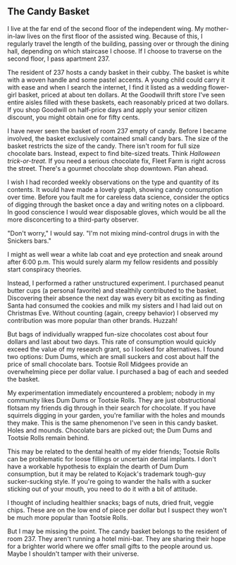 ## The Candy Basket

I live at the far end of the second floor of the independent wing. My mother-in-law lives on the first floor of the assisted wing. Because of this, I regularly travel the length of the building, passing over or through the dining hall, depending on which staircase I choose. If I choose to traverse on the second floor, I pass apartment 237.

The resident of 237 hosts a candy basket in their cubby. The basket is white with a woven handle and some pastel accents. A young child could carry it with ease and when I search the internet, I find it listed as a wedding flower-girl basket, priced at about ten dollars. At the Goodwill thrift store I've seen entire aisles filled with these baskets, each reasonably priced at two dollars. If you shop Goodwill on half-price days and apply your senior citizen discount, you might obtain one for fifty cents.

I have never seen the basket of room 237 empty of candy. Before I became involved, the basket exclusively contained small candy bars. The size of the basket restricts the size of the candy. There isn't room for full size chocolate bars. Instead, expect to find bite-sized treats. Think *Halloween trick-or-treat.* If you need a serious chocolate fix, Fleet Farm is right across the street. There's a gourmet chocolate shop downtown. Plan ahead.

I wish I had recorded weekly observations on the type and quantity of its contents. It would have made a lovely graph, showing candy consumption over time. Before you fault me for careless data science, consider the optics of digging through the basket once a day and writing notes on a clipboard. In good conscience I would wear disposable gloves, which would be all the more disconcerting to a third-party observer.

"Don't worry," I would say. "I'm not mixing mind-control drugs in with the Snickers bars."

I might as well wear a white lab coat and eye protection and sneak around after 6:00 p.m. This would surely alarm my fellow residents and possibly start conspiracy theories.

Instead, I performed a rather unstructured experiment. I purchased peanut butter cups (a personal favorite) and stealthily contributed to the basket. Discovering their absence the next day was every bit as exciting as finding Santa had consumed the cookies and milk my sisters and I had laid out on Christmas Eve. Without counting (again, creepy behavior) I observed my contribution was more popular than other brands. Huzzah!

But bags of individually wrapped fun-size chocolates cost about four dollars and last about two days. This rate of consumption would quickly exceed the value of my research grant, so I looked for alternatives. I found two options: Dum Dums, which are small suckers and cost about half the price of small chocolate bars. Tootsie Roll Midgees provide an overwhelming piece per dollar value. I purchased a bag of each and seeded the basket.

My experimentation immediately encountered a problem; nobody in my community likes Dum Dums or Tootsie Rolls. They are just obstructional flotsam my friends dig through in their search for chocolate. If you have squirrels digging in your garden, you're familiar with the holes and mounds they make. This is the same phenomenon I've seen in this candy basket. Holes and mounds. Chocolate bars are picked out; the Dum Dums and Tootsie Rolls remain behind.

This may be related to the dental health of my elder friends; Tootsie Rolls can be problematic for loose fillings or uncertain dental implants. I don't have a workable hypothesis to explain the dearth of Dum Dum consumption, but it may be related to Kojack's trademark tough-guy sucker-sucking style. If you're going to wander the halls with a sucker sticking out of your mouth, you need to do it with a bit of attitude.

I thought of including healthier snacks; bags of nuts, dried fruit, veggie chips. These are on the low end of piece per dollar but I suspect they won't be much more popular than Tootsie Rolls.

But I may be missing the point. The candy basket belongs to the resident of room 237. They aren't running a hotel mini-bar. They are sharing their hope for a brighter world where we offer small gifts to the people around us. Maybe I shouldn't tamper with their universe.
